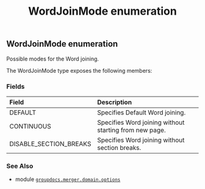﻿---
title: WordJoinMode enumeration
second_title: GroupDocs.Merger for Python via .NET API References
description: 
type: docs
url: /python-net/groupdocs.merger.domain.options/wordjoinmode/
is_root: false
weight: 640
---

## WordJoinMode enumeration

Possible modes for the Word joining.



The WordJoinMode type exposes the following members:

### Fields
| Field | Description |
| :- | :- |
| DEFAULT | Specifies Default Word joining. |
| CONTINUOUS | Specifies Word joining without starting from new page. |
| DISABLE_SECTION_BREAKS | Specifies Word joining without section breaks. |



### See Also
* module [`groupdocs.merger.domain.options`](..)
